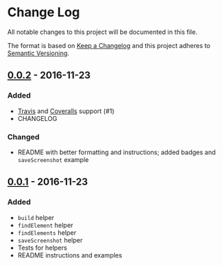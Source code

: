 # Change Log

All notable changes to this project will be documented in this file.

The format is based on [Keep a Changelog](http://keepachangelog.com) 
and this project adheres to [Semantic Versioning](http://semver.org).

## [0.0.2](https://github.com/remarkablemark/webdriven/compare/v0.0.1...v0.0.2) - 2016-11-23

### Added
- [Travis](https://travis-ci.org/remarkablemark/webdriven) and [Coveralls](https://coveralls.io/github/remarkablemark/webdriven) support (#1)
- CHANGELOG

### Changed
- README with better formatting and instructions; added badges and `saveScreenshot` example

## [0.0.1](https://github.com/remarkablemark/webdriven/tree/v0.0.1) - 2016-11-23

### Added
- `build` helper
- `findElement` helper
- `findElements` helper
- `saveScreenshot` helper
- Tests for helpers
- README instructions and examples
